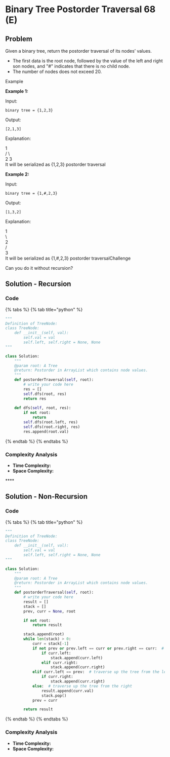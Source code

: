 # Binary Tree Postorder Traversal 68 \(E\)

## Problem

Given a binary tree, return the postorder traversal of its nodes’ values.

* The first data is the root node, followed by the value of the left and right son nodes, and "\#" indicates that there is no child node.
* The number of nodes does not exceed 20.

Example

**Example 1:**

Input:

```text
binary tree = {1,2,3}
```

Output:

```text
[2,1,3]
```

Explanation:

   1  
  /  \  
2     3  
It will be serialized as {1,2,3} postorder traversal

**Example 2:**

Input:

```text
binary tree = {1,#,2,3}
```

Output:

```text
[1,3,2]
```

Explanation:

1  
  \  
   2  
  /  
3  
It will be serialized as {1,\#,2,3} postorder traversalChallenge

Can you do it without recursion?

## Solution - Recursion

### Code

{% tabs %}
{% tab title="python" %}
```python
"""
Definition of TreeNode:
class TreeNode:
    def __init__(self, val):
        self.val = val
        self.left, self.right = None, None
"""

class Solution:
    """
    @param root: A Tree
    @return: Postorder in ArrayList which contains node values.
    """
    def postorderTraversal(self, root):
        # write your code here
        res = []
        self.dfs(root, res)
        return res
    
    def dfs(self, root, res):
        if not root:
            return 
        self.dfs(root.left, res)
        self.dfs(root.right, res)
        res.append(root.val)
```
{% endtab %}
{% endtabs %}

### Complexity Analysis

* **Time Complexity:**
* **Space Complexity:**

\*\*\*\*

## Solution - Non-Recursion

### Code

{% tabs %}
{% tab title="python" %}
```python
"""
Definition of TreeNode:
class TreeNode:
    def __init__(self, val):
        self.val = val
        self.left, self.right = None, None
"""

class Solution:
    """
    @param root: A Tree
    @return: Postorder in ArrayList which contains node values.
    """
    def postorderTraversal(self, root):
        # write your code here
        result = []
        stack = []
        prev, curr = None, root

        if not root:
            return result

        stack.append(root)
        while len(stack) > 0:
            curr = stack[-1]
            if not prev or prev.left == curr or prev.right == curr:  # traverse down the tree
                if curr.left:
                    stack.append(curr.left)
                elif curr.right:
                    stack.append(curr.right)
            elif curr.left == prev:  # traverse up the tree from the left
                if curr.right:
                    stack.append(curr.right)
            else:  # traverse up the tree from the right
                result.append(curr.val)
                stack.pop()
            prev = curr

        return result
```
{% endtab %}
{% endtabs %}

### Complexity Analysis

* **Time Complexity:**
* **Space Complexity:**



